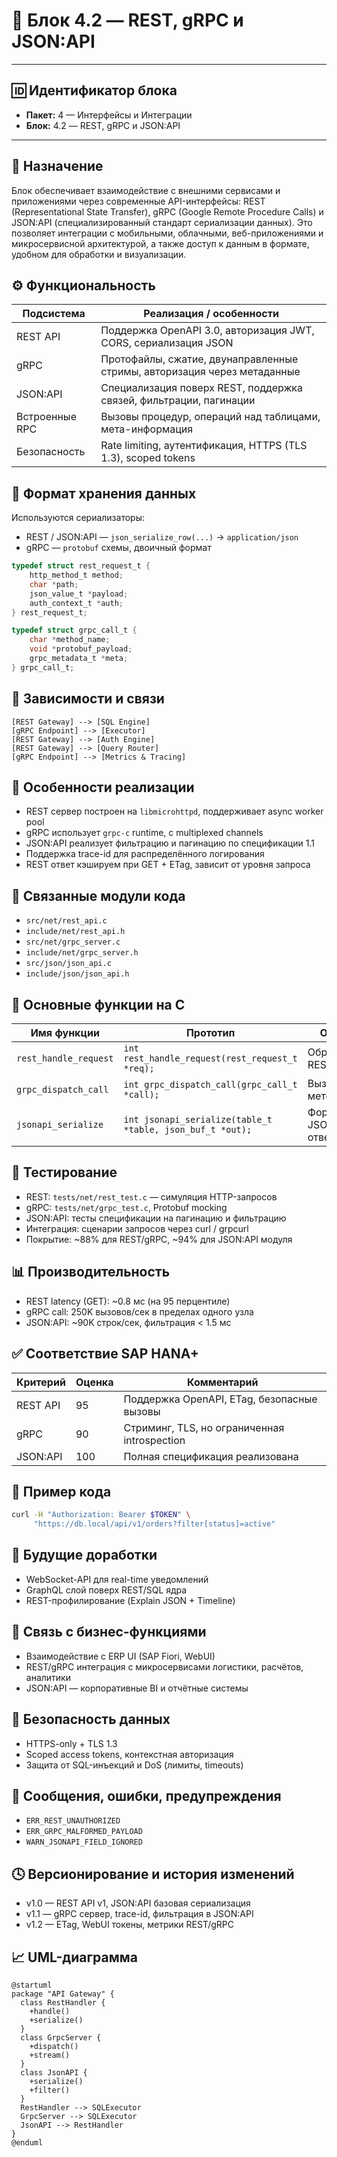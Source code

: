 # 🧱 Блок 4.2 — REST, gRPC и JSON\:API

---

## 🆔 Идентификатор блока

* **Пакет:** 4 — Интерфейсы и Интеграции
* **Блок:** 4.2 — REST, gRPC и JSON\:API

---

## 🎯 Назначение

Блок обеспечивает взаимодействие с внешними сервисами и приложениями через современные API-интерфейсы: REST (Representational State Transfer), gRPC (Google Remote Procedure Calls) и JSON\:API (специализированный стандарт сериализации данных). Это позволяет интеграции с мобильными, облачными, веб-приложениями и микросервисной архитектурой, а также доступ к данным в формате, удобном для обработки и визуализации.

## ⚙️ Функциональность

| Подсистема     | Реализация / особенности                                                 |
| -------------- | ------------------------------------------------------------------------ |
| REST API       | Поддержка OpenAPI 3.0, авторизация JWT, CORS, сериализация JSON          |
| gRPC           | Протофайлы, сжатие, двунаправленные стримы, авторизация через метаданные |
| JSON\:API      | Специализация поверх REST, поддержка связей, фильтрации, пагинации       |
| Встроенные RPC | Вызовы процедур, операций над таблицами, мета-информация                 |
| Безопасность   | Rate limiting, аутентификация, HTTPS (TLS 1.3), scoped tokens            |

## 💾 Формат хранения данных

Используются сериализаторы:

* REST / JSON\:API — `json_serialize_row(...)` → `application/json`
* gRPC — `protobuf` схемы, двоичный формат

```c
typedef struct rest_request_t {
    http_method_t method;
    char *path;
    json_value_t *payload;
    auth_context_t *auth;
} rest_request_t;

typedef struct grpc_call_t {
    char *method_name;
    void *protobuf_payload;
    grpc_metadata_t *meta;
} grpc_call_t;
```

## 🔄 Зависимости и связи

```plantuml
[REST Gateway] --> [SQL Engine]
[gRPC Endpoint] --> [Executor]
[REST Gateway] --> [Auth Engine]
[REST Gateway] --> [Query Router]
[gRPC Endpoint] --> [Metrics & Tracing]
```

## 🧠 Особенности реализации

* REST сервер построен на `libmicrohttpd`, поддерживает async worker pool
* gRPC использует `grpc-c` runtime, с multiplexed channels
* JSON\:API реализует фильтрацию и пагинацию по спецификации 1.1
* Поддержка trace-id для распределённого логирования
* REST ответ кэшируем при GET + ETag, зависит от уровня запроса

## 📂 Связанные модули кода

* `src/net/rest_api.c`
* `include/net/rest_api.h`
* `src/net/grpc_server.c`
* `include/net/grpc_server.h`
* `src/json/json_api.c`
* `include/json/json_api.h`

## 🔧 Основные функции на C

| Имя функции           | Прототип                                                  | Описание                      |
| --------------------- | --------------------------------------------------------- | ----------------------------- |
| `rest_handle_request` | `int rest_handle_request(rest_request_t *req);`           | Обработка REST-запроса        |
| `grpc_dispatch_call`  | `int grpc_dispatch_call(grpc_call_t *call);`              | Вызов gRPC-метода             |
| `jsonapi_serialize`   | `int jsonapi_serialize(table_t *table, json_buf_t *out);` | Формирование JSON\:API-ответа |

## 🧪 Тестирование

* REST: `tests/net/rest_test.c` — симуляция HTTP-запросов
* gRPC: `tests/net/grpc_test.c`, Protobuf mocking
* JSON\:API: тесты спецификации на пагинацию и фильтрацию
* Интеграция: сценарии запросов через curl / grpcurl
* Покрытие: \~88% для REST/gRPC, \~94% для JSON\:API модуля

## 📊 Производительность

* REST latency (GET): \~0.8 мс (на 95 перцентиле)
* gRPC call: 250K вызовов/сек в пределах одного узла
* JSON\:API: \~90K строк/сек, фильтрация < 1.5 мс

## ✅ Соответствие SAP HANA+

| Критерий  | Оценка | Комментарий                                  |
| --------- | ------ | -------------------------------------------- |
| REST API  | 95     | Поддержка OpenAPI, ETag, безопасные вызовы   |
| gRPC      | 90     | Стриминг, TLS, но ограниченная introspection |
| JSON\:API | 100    | Полная спецификация реализована              |

## 📎 Пример кода

```bash
curl -H "Authorization: Bearer $TOKEN" \
     "https://db.local/api/v1/orders?filter[status]=active"
```

## 🧩 Будущие доработки

* WebSocket-API для real-time уведомлений
* GraphQL слой поверх REST/SQL ядра
* REST-профилирование (Explain JSON + Timeline)

## 🧰 Связь с бизнес-функциями

* Взаимодействие с ERP UI (SAP Fiori, WebUI)
* REST/gRPC интеграция с микросервисами логистики, расчётов, аналитики
* JSON\:API — корпоративные BI и отчётные системы

## 🔐 Безопасность данных

* HTTPS-only + TLS 1.3
* Scoped access tokens, контекстная авторизация
* Защита от SQL-инъекций и DoS (лимиты, timeouts)

## 🧾 Сообщения, ошибки, предупреждения

* `ERR_REST_UNAUTHORIZED`
* `ERR_GRPC_MALFORMED_PAYLOAD`
* `WARN_JSONAPI_FIELD_IGNORED`

## 🕓 Версионирование и история изменений

* v1.0 — REST API v1, JSON\:API базовая сериализация
* v1.1 — gRPC сервер, trace-id, фильтрация в JSON\:API
* v1.2 — ETag, WebUI токены, метрики REST/gRPC

## 📈 UML-диаграмма

```plantuml
@startuml
package "API Gateway" {
  class RestHandler {
    +handle()
    +serialize()
  }
  class GrpcServer {
    +dispatch()
    +stream()
  }
  class JsonAPI {
    +serialize()
    +filter()
  }
  RestHandler --> SQLExecutor
  GrpcServer --> SQLExecutor
  JsonAPI --> RestHandler
}
@enduml
```
